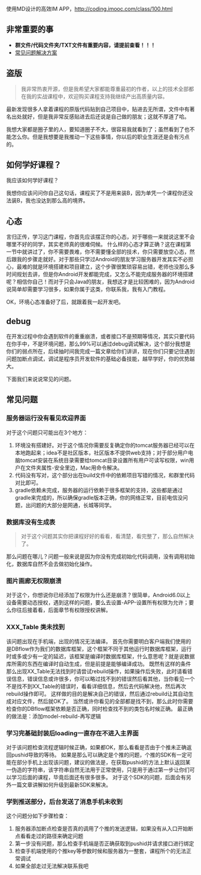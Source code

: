 使用MD设计的高效IM APP，http://coding.imooc.com/class/100.html

## 非常重要的事
- **群文件/代码文件夹/TXT文件有重要内容，请提前查看！！！**
- [常见问题解决方案](https://github.com/qiujuer/iTalker/issues)


## 盗版
> 我非常热衷开源，但是我希望大家都能尊重最初的作者，以上的技术全部都在我的实战课程中，欢迎购买课程支持我继续产出高质量内容。

最新发现很多人拿着课程的原版代码贴到自己项目中，贴进去无所谓，文件中有著名出处就好，但是我非常反感贴进去后还说是自己做的朋友；这就不厚道了哈。

我想大家都是圈子里的人，要知道圈子不大，很容易我就看到了；虽然看到了也不能怎么你。但是我想要是我推动一下这些事情，你以后的职业生涯还是会有污点的。


## 如何学好课程？
我应该如何学好课程？

我想你应该问问你自己这句话，课程买了不是用来装B，因为单凭一个课程你还没法装B，我也没达到那么高的境界。

## 心态
言归正传，学习这门课程，你首先应该摆正你的心态，对于哪些一来就说这里不会哪里不好的同学，其实老师真的很难伺候。
什么样的心态才算正确？这在课程第一节中就讲过了，你不需要畏难，你不需要懂全部的技术，你只需要放空心态，然后跟我的步骤走就好。对于那些只学过Android的朋友学习服务器开发其实不必担心，最难的就是环境搭建和项目建立，这个步骤很繁琐容易出错，老师也没那么多时间规划去讲，但是你Android开发都能完成，又怎么不能完成服务器的环境搭建呢？相信你自己！而对于只会Java的朋友，我想这才是比较困难的，因为Android说简单却需要学习很多，如果你属于这类，你联系我，我有入门教程。

OK，环境心态准备好了后，就跟着我一起开发吧。

## debug
在开发过程中你会遇到软件的重重崩溃，或者接口不是预期等情况，其实只要代码在你手中，不是环境问题，那么99%可以通过debug调试解决，这个部分我想是你们的弱点所在，后续抽时间我完成一篇文章给你们讲讲，现在你们只要记住遇到问题加断点调试，调试是程序员开发软件的基础必备技能，越早学好，你的优势越大。

下面我们来说说常见的问题。

## 常见问题
### 服务器运行没有看见欢迎界面
对于这个问题只可能出在3个地方：
1. 环境没有搭建好。对于这个情况你需要反复确定你的tomcat服务器已经可以在本地跑起来；idea不是社区版本，社区版本不提供web支持；对于部分用户电脑tomcat安装在系统目录需要给tomcat目录设置所有用户可读写权限，win用户在文件夹属性-安全里边，Mac用命令解决。
2. 代码没有写对，这个部分出在build文件中的依赖项目写错的情况，和群里代码对比即可。
3. gradle依赖未完成，服务器的运行依赖于很多框架的支持，这些都是通过gradle来完成的，所以确保gradle版本正确，你的网络正常，目前电信没问题，出问题的大部分是网通，长城等同学。

### 数据库没有生成表
> 对于这个问题其实你把课程好好的看看，看清楚，看完整了，那么自然解决了。

那么问题在哪儿？问题一般来说是因为你没有完成初始化代码调用，没有调用初始化，数据库自然不会去做初始化操作。


### 图片画廊无权限崩溃
对于这个，你想说你已经添加了权限为什么还是崩溃？很简单，Android6.0以上设备需要动态授权，遇到这样的问题，要么去设置-APP-设置所有权限为允许；要么你往后接着看，后面章节有权限授权讲解。

### XXX_Table 类未找到
该问题出现在手机端，出现的情况无法编译。
首先你需要明白客户端我们使用的是DBflow作为我们的数据库框架，这个框架不同于其他运行时数据库框架，运行时或多或少有一定的延迟，该框架是编译时数据库框架，什么意思呢？就是说数据库所需的东西在编译时自动生成，但是前提是能够编译成功。
既然有这样的条件那么出现XX_Table无法找到时请尝试rebuild操作，如果操作后失败，此时请看错误信息，错误信息或许很多，你可以略过找不到的错误然后看其他，当你看见一个不是找不到XX_Table的错误时，看看详细信息，然后去代码解决他，然后再次rebuild操作即可。
这样做的目的是解决自己的错误，然后通过rebuild让其自动生成对应文件，然后就OK了。
当然或许你看见的全部都是找不到，那么此时你需要检查你的DBflow框架依赖是否正确，同时检查找不到的类包名时候正确。
最正确的做法是：添加model-rebuild-再写逻辑

### 学习完基础封装后loading一直存在不进入主界面
对于该问题检查流程逻辑时候正确，如果都OK，那么看看是否由于个推未正确返回pushid导致的等待。
如果是那么可以确定是个推的问题，个推的SDK有一定可能在部分手机上出现该问题，建议的做法是，在获取pushid的方法上默认返回某一伪造的字符串，该字符串自然无法用于正常使用，只是用于通过第一步让你们可以学习后面的课程，毕竟后面还有很多很多。
对于这个SDK的问题，后面会有另外一篇文章讲解如何升级到最新SDK来解决。

### 学到推送部分，后台发送了消息手机未收到
这个问题分如下步骤检查：
1. 服务器添加断点检查是否真的调用了个推的发送逻辑，如果没有从入口开始断点看看走过的路径来确定问题
2. 第一步没有问题，那么检查手机端是否正确获取到pushid并请求接口进行绑定
3. 检查手机端使用的个推key等参数时候和服务器为一整套，课程所个的无法正常调试
4. 如果全部走过无法解决联系我吧
